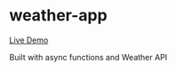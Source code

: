 # weather-app

[Live Demo](https://memewei.github.io/weather-app/)

Built with async functions and Weather API

